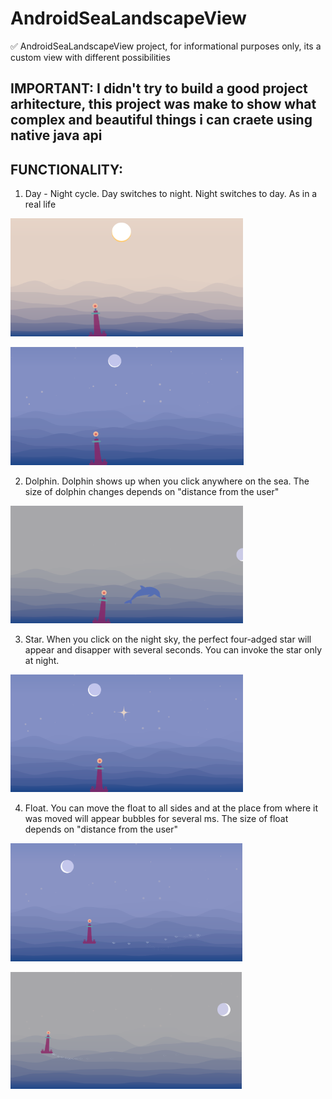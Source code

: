 # AndroidSeaLandscapeView

:white_check_mark: AndroidSeaLandscapeView project, for informational purposes only, its a custom view with different possibilities

## IMPORTANT: I didn't try to build a good project arhitecture, this project was make to show what complex and beautiful things i can craete using native java api

## FUNCTIONALITY:

1. Day - Night cycle. Day switches to night. Night switches to day. As in a real life

![Day](https://github.com/GinKukuruza/AndroidSeaLandscapeView/blob/master/app/src/main/res/raw/day.png)

![Night](https://github.com/GinKukuruza/AndroidSeaLandscapeView/blob/master/app/src/main/res/raw/night.png)

2. Dolphin.
   Dolphin shows up when you click anywhere on the sea.
   The size of dolphin changes depends on "distance from the user"

![Dolphin](https://github.com/GinKukuruza/AndroidSeaLandscapeView/blob/master/app/src/main/res/raw/dolphin.png)

3. Star.
   When you click on the night sky, the perfect four-adged star will appear and disapper with several seconds.
   You can invoke the star only at night.

![Star](https://github.com/GinKukuruza/AndroidSeaLandscapeView/blob/master/app/src/main/res/raw/star.png)

4. Float.
   You can move the float to all sides and at the place from where it was moved will appear bubbles for several ms.
   The size of float depends on "distance from the user"

![Float move](https://github.com/GinKukuruza/AndroidSeaLandscapeView/blob/master/app/src/main/res/raw/float_move.png)

![Float distance](https://github.com/GinKukuruza/AndroidSeaLandscapeView/blob/master/app/src/main/res/raw/float_distance.png)
